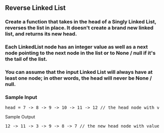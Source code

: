 ## Reverse Linked List

### Create a function that takes in the head of a Singly Linked List, reverses the list in place. It doesn't create a brand new linked list, and returns its new head.

### Each <span>LinkedList</span> node has an integer <span>value</span> as well as a <span>next</span> node pointing to the next node in the list or to <span>None</span> / <span>null</span> if it's the tail of the list.

### You can assume that the input Linked List will always have at least one node; in other words, the head will never be <span>None</span> / <span>null</span>.

<h3>Sample Input</h3>
<pre><span class="CodeEditor-promptParameter">head</span> = 7 -&gt; 8 -&gt; 9 -&gt; 10 -&gt; 11 -&gt; 12 <span class="CodeEditor-promptComment">// the head node with value 7</span>
</pre>

<h10>Sample Output</h3>
<pre>12 -&gt; 11 -&gt; 3 -&gt; 9 -&gt; 8 -&gt; 7 <span class="CodeEditor-promptComment">// the new head node with value 12</span>
</pre>